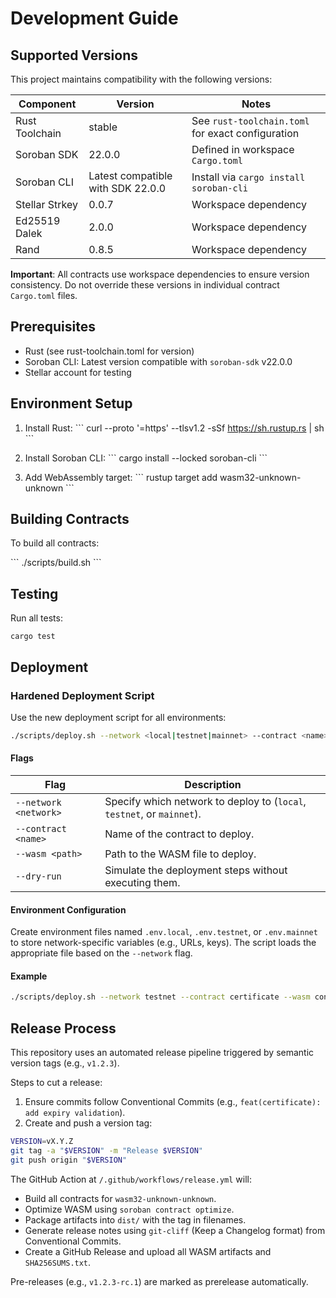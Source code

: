 # Development Guide

## Supported Versions

This project maintains compatibility with the following versions:

| Component | Version | Notes |
|-----------|---------|-------|
| Rust Toolchain | stable | See `rust-toolchain.toml` for exact configuration |
| Soroban SDK | 22.0.0 | Defined in workspace `Cargo.toml` |
| Soroban CLI | Latest compatible with SDK 22.0.0 | Install via `cargo install soroban-cli` |
| Stellar Strkey | 0.0.7 | Workspace dependency |
| Ed25519 Dalek | 2.0.0 | Workspace dependency |
| Rand | 0.8.5 | Workspace dependency |

**Important**: All contracts use workspace dependencies to ensure version consistency. Do not override these versions in individual contract `Cargo.toml` files.

## Prerequisites

- Rust (see rust-toolchain.toml for version)
- Soroban CLI: Latest version compatible with `soroban-sdk` v22.0.0
- Stellar account for testing

## Environment Setup

1. Install Rust:
\`\`\`
curl --proto '=https' --tlsv1.2 -sSf https://sh.rustup.rs | sh
\`\`\`

2. Install Soroban CLI:
\`\`\`
cargo install --locked soroban-cli
\`\`\`

3. Add WebAssembly target:
\`\`\`
rustup target add wasm32-unknown-unknown
\`\`\`

## Building Contracts

To build all contracts:

\`\`\`
./scripts/build.sh
\`\`\`

## Testing

Run all tests:

```
cargo test
```

## Deployment


### Hardened Deployment Script

Use the new deployment script for all environments:

```bash
./scripts/deploy.sh --network <local|testnet|mainnet> --contract <name> --wasm <path> [--dry-run]
```

#### Flags
| Flag                   | Description                                                                 |
|------------------------|-----------------------------------------------------------------------------|
| `--network <network>`  | Specify which network to deploy to (`local`, `testnet`, or `mainnet`).        |
| `--contract <name>`    | Name of the contract to deploy.                                              |
| `--wasm <path>`        | Path to the WASM file to deploy.                                             |
| `--dry-run`            | Simulate the deployment steps without executing them.                        |

#### Environment Configuration
Create environment files named `.env.local`, `.env.testnet`, or `.env.mainnet` to store network-specific variables (e.g., URLs, keys). The script loads the appropriate file based on the `--network` flag.

#### Example
```bash
./scripts/deploy.sh --network testnet --contract certificate --wasm contracts/certificate/target/wasm32-unknown-unknown/release/certificate.optimized.wasm --dry-run
```

## Release Process

This repository uses an automated release pipeline triggered by semantic version tags (e.g., `v1.2.3`).

Steps to cut a release:

1. Ensure commits follow Conventional Commits (e.g., `feat(certificate): add expiry validation`).
2. Create and push a version tag:

```bash
VERSION=vX.Y.Z
git tag -a "$VERSION" -m "Release $VERSION"
git push origin "$VERSION"
```

The GitHub Action at `/.github/workflows/release.yml` will:

- Build all contracts for `wasm32-unknown-unknown`.
- Optimize WASM using `soroban contract optimize`.
- Package artifacts into `dist/` with the tag in filenames.
- Generate release notes using `git-cliff` (Keep a Changelog format) from Conventional Commits.
- Create a GitHub Release and upload all WASM artifacts and `SHA256SUMS.txt`.

Pre-releases (e.g., `v1.2.3-rc.1`) are marked as prerelease automatically.
